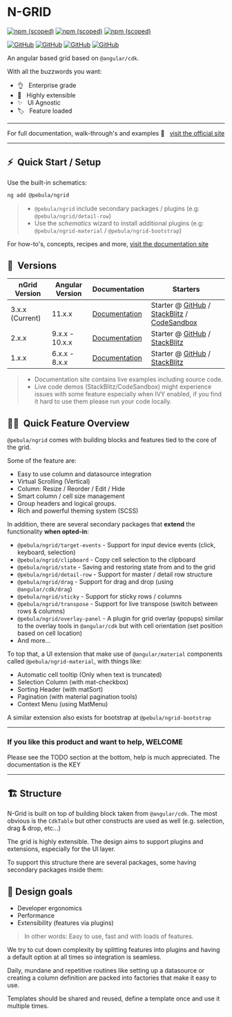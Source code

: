# N-GRID

[![npm (scoped)](https://img.shields.io/npm/v/@pebula/ngrid?logo=npm&logoColor=fff&label=ngrid&style=flat-square)](https://www.npmjs.com/package/@pebula/ngrid)
[![npm (scoped)](https://img.shields.io/npm/v/@pebula/ngrid-material?logo=npm&logoColor=fff&label=ngrid-material&style=flat-square)](https://www.npmjs.com/package/@pebula/ngrid-material)
[![npm (scoped)](https://img.shields.io/npm/v/@pebula/ngrid-bootstrap?logo=npm&logoColor=fff&label=ngrid-bootstrap&style=flat-square)](https://www.npmjs.com/package/@pebula/ngrid-bootstrap)

[![GitHub](https://img.shields.io/github/workflow/status/shlomiassaf/ngrid/Node%20CI?logo=github&style=flat-square&token=abc123def456&label=build)](https://github.com/shlomiassaf/ngrid/actions?query=workflow%3A%22Node+CI%22)
[![GitHub](https://img.shields.io/github/workflow/status/shlomiassaf/ngrid/GH%20Pages%20on%20release?style=flat-square&token=abc123def456&label=documentation)](https://shlomiassaf.github.io/ngrid/)
[![GitHub](https://img.shields.io/github/workflow/status/shlomiassaf/ngrid-starters/GH%20Pages%20on%20release?style=flat-square&token=abc123def456&label=ngrid-starters)](https://shlomiassaf.github.io/ngrid-starters/material/)
[![GitHub](https://img.shields.io/github/license/shlomiassaf/ngrid?style=flat-square)](https://github.com/shlomiassaf/ngrid/blob/master/LICENSE)

An angular based grid based on `@angular/cdk`.

With all the buzzwords you want:

- 👌 &nbsp; Enterprise grade
- 🧩 &nbsp; Highly extensible
- ✨ &nbsp; UI Agnostic
- 🏷️ &nbsp; Feature loaded

---

For full documentation, walk-through's and examples 📜 &nbsp; [visit the official site](https://shlomiassaf.github.io/ngrid)

---

## ⚡&nbsp; Quick Start / Setup

Use the built-in schematics:

```bash
ng add @pebula/ngrid
```

> * `@pebula/ngrid` include secondary packages / plugins (e.g: `@pebula/ngrid/detail-row`)  
> * Use the *schematics* wizard to install additional plugins (e.g: `@pebula/ngrid-material` / `@pebula/ngrid-bootstrap`)

For how-to's, concepts, recipes and more, [visit the documentation site](https://shlomiassaf.github.io/ngrid)

## 🧅&nbsp; Versions 

| nGrid Version    | Angular Version | Documentation | Starters  
|------------------|-----------------|---------------|---------
| 3.x.x (Current)  | 11.x.x          | [Documentation](https://shlomiassaf.github.io/ngrid) | Starter @ [GitHub](https://github.com/shlomiassaf/ngrid-material-starter) / [StackBlitz](https://stackblitz.com/edit/pebula-ngrid-starter?file=app%2Fapp.component.ts) / [CodeSandbox](https://codesandbox.io/s/pebula-ngrid-starter-yrgdd) |
| 2.x.x            | 9.x.x - 10.x.x  | [Documentation](https://shlomiassaf.github.io/ngrid/v2) | Starter @ [GitHub](https://github.com/shlomiassaf/ngrid-material-starter/tree/v2) / [StackBlitz](https://stackblitz.com/edit/pebula-ngrid-starter-v2) |
| 1.x.x            | 6.x.x - 8.x.x   | [Documentation](https://shlomiassaf.github.io/ngrid/v1) | Starter @ [GitHub](https://github.com/shlomiassaf/ngrid-material-starter/tree/v8) / [StackBlitz](https://stackblitz.com/edit/pebula-ngrid-starter-v8?file=app%2Fapp.component.ts) |

> * Documentation site contains live examples including source code.
> * Live code demos (StackBlitz/CodeSandbox) might experience issues with some feature especially when IVY enabled, if you find it hard to use them please run your code locally.


## 🏄‍♀️&nbsp; Quick Feature Overview

`@pebula/ngrid` comes with building blocks and features tied to the core of the grid.

Some of the feature are:

- Easy to use column and datasource integration
- Virtual Scrolling (Vertical)
- Column: Resize / Reorder / Edit / Hide
- Smart column / cell size management
- Group headers and logical groups.
- Rich and powerful theming system (SCSS)

In addition, there are several secondary packages that **extend** the functionality **when opted-in**:

- `@pebula/ngrid/target-events` - Support for input device events (click, keyboard, selection)
- `@pebula/ngrid/clipboard` - Copy cell selection to the clipboard
- `@pebula/ngrid/state` - Saving and restoring state from and to the grid
- `@pebula/ngrid/detail-row` - Support for master / detail row structure
- `@pebula/ngrid/drag` - Support for drag and drop (using `@angular/cdk/drag`)
- `@pebula/ngrid/sticky` - Support for sticky rows / columns
- `@pebula/ngrid/transpose` - Support for live transpose (switch between rows & columns)
- `@pebula/ngrid/overlay-panel` - A plugin for grid overlay (popups) similar to the overlay tools in `@angular/cdk` but with cell orientation (set position based on cell location)
- And more...

To top that, a UI extension that make use of `@angular/material` components called `@pebula/ngrid-material`, with things like:

- Automatic cell tooltip (Only when text is truncated)
- Selection Column (with mat-checkbox)
- Sorting Header (with matSort)
- Pagination (with material pagination tools)
- Context Menu (using MatMenu)

A similar extension also exists for bootstrap at `@pebula/ngrid-bootstrap`

---

### If you like this product and want to help, WELCOME

Please see the TODO section at the bottom, help is much appreciated. The
documentation is the KEY

---

## 🏗️ Structure

N-Grid is built on top of building block taken from `@angular/cdk`. The most obvious is the `CdkTable` but other constructs are used as well (e.g. selection, drag & drop, etc...)

The grid is highly extensible. The design aims to support plugins and extensions, especially for the UI layer.

To support this structure there are several packages, some having secondary
packages inside them:

## 🥅 Design goals

- Developer ergonomics
- Performance
- Extensibility (features via plugins)

> In other words: Easy to use, fast and with loads of features.

We try to cut down complexity by splitting features into plugins and having a default option at all times so integration is seamless.

Daily, mundane and repetitive routines like setting up a datasource or creating a column definition are packed into factories that make it easy to use.

Templates should be shared and reused, define a template once and use it multiple times.
